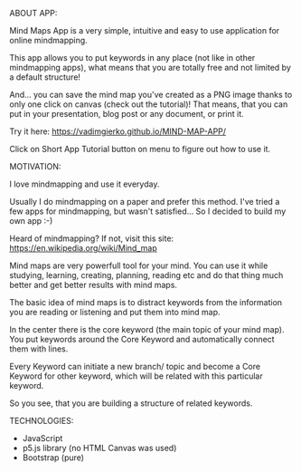 ABOUT APP:

Mind Maps App is a very simple, intuitive and easy to use application for online mindmapping.

This app allows you to put keywords in any place (not like in other mindmapping apps), what means that you are totally free and not limited by a default structure!

And... you can save the mind map you've created as a PNG image thanks to only one click on canvas (check out the tutorial)! That means, that you can put in your presentation, blog post or any document, or print it.

Try it here: https://vadimgierko.github.io/MIND-MAP-APP/

Click on Short App Tutorial button on menu to figure out how to use it.

MOTIVATION:

I love mindmapping and use it everyday.

Usually I do mindmapping on a paper and prefer this method.
I've tried a few apps for mindmapping, but wasn't satisfied...
So I decided to build my own app :-)

Heard of mindmapping? If not, visit this site: https://en.wikipedia.org/wiki/Mind_map

Mind maps are very powerfull tool for your mind.
You can use it while studying, learning, creating, planning, reading etc and do that thing much better and get better results with mind maps.

The basic idea of mind maps is to distract keywords from the information you are reading or listening and put them into mind map.

In the center there is the core keyword (the main topic of your mind map). You put keywords around the Core Keyword and automatically connect them with lines.

Every Keyword can initiate a new branch/ topic and become a Core Keyword for other keyword, which will be related with this particular keyword.

So you see, that you are building a structure of related keywords.

TECHNOLOGIES:

- JavaScript
- p5.js library (no HTML Canvas was used)
- Bootstrap (pure)
